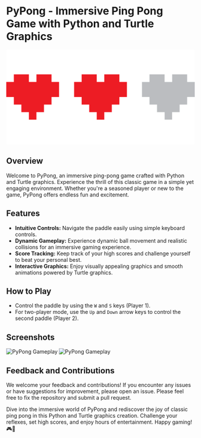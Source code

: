 # PyPong - Immersive Ping Pong Game with Python and Turtle Graphics

![PyPong Preview](pixel-5100188_1280.png)

## Overview

Welcome to PyPong, an immersive ping-pong game crafted with Python and Turtle graphics. Experience the thrill of this classic game in a simple yet engaging environment. Whether you're a seasoned player or new to the game, PyPong offers endless fun and excitement.

## Features

- **Intuitive Controls:** Navigate the paddle easily using simple keyboard controls.
- **Dynamic Gameplay:** Experience dynamic ball movement and realistic collisions for an immersive gaming experience.
- **Score Tracking:** Keep track of your high scores and challenge yourself to beat your personal best.
- **Interactive Graphics:** Enjoy visually appealing graphics and smooth animations powered by Turtle graphics.

## How to Play

- Control the paddle by using the `W` and `S` keys (Player 1).
- For two-player mode, use the `Up` and `Down` arrow keys to control the second paddle (Player 2).

## Screenshots

![PyPong Gameplay](https://example.com/pypong-gameplay.png)
![PyPong Gameplay](https://example.com/pypong-gameplay.png)

## Feedback and Contributions

We welcome your feedback and contributions! If you encounter any issues or have suggestions for improvement, please open an issue. Please feel free to fix the repository and submit a pull request.

Dive into the immersive world of PyPong and rediscover the joy of classic ping pong in this Python and Turtle graphics creation. Challenge your reflexes, set high scores, and enjoy hours of entertainment. Happy gaming! 🎮🏓
